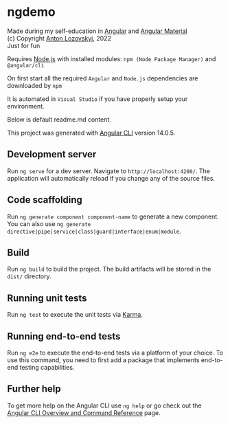 # ngdemo

Made during my self-education in [Angular](https://angular.io/) and [Angular Material](https://material.angular.io/)<br/>
(c) Copyright [Anton Lozovskyi](https://www.linkedin.com/in/anton-lozovskyi-84692740/), 2022<br/>
Just for fun

Requires [Node.js](https://nodejs.org/) with installed modules: `npm (Node Package Manager)` and `@angular/cli`

On first start all the required `Angular` and `Node.js` dependencies are downloaded by `npm`

It is automated in `Visual Studio` if you have properly setup your environment.

Below is default readme.md content.

This project was generated with [Angular CLI](https://github.com/angular/angular-cli) version 14.0.5.

## Development server

Run `ng serve` for a dev server. Navigate to `http://localhost:4200/`. The application will automatically reload if you change any of the source files.

## Code scaffolding

Run `ng generate component component-name` to generate a new component. You can also use `ng generate directive|pipe|service|class|guard|interface|enum|module`.

## Build

Run `ng build` to build the project. The build artifacts will be stored in the `dist/` directory.

## Running unit tests

Run `ng test` to execute the unit tests via [Karma](https://karma-runner.github.io).

## Running end-to-end tests

Run `ng e2e` to execute the end-to-end tests via a platform of your choice. To use this command, you need to first add a package that implements end-to-end testing capabilities.

## Further help

To get more help on the Angular CLI use `ng help` or go check out the [Angular CLI Overview and Command Reference](https://angular.io/cli) page.
